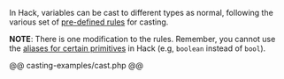 In Hack, variables can be cast to different types as normal, following the various set of [pre-defined rules](http://php.net/manual/en/language.types.type-juggling.php#language.types.typecasting) for casting.

**NOTE**: There is one modification to the rules. Remember, you cannot use the [aliases for certain primitives](type-system#common-primitives__alias-primitives) in Hack (e.g, `boolean` instead of `bool`). 

@@ casting-examples/cast.php @@
